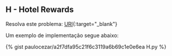 
## H - Hotel Rewards

Resolva este problema:
[URI][uri-2351]{:target="_blank"}



Um exemplo de implementação segue abaixo:

{% gist paulocezar/a2f7dfa95c21f6c3119a6b69c1e0e6ea H.py %}


[uri-2351]:     https://www.urionlinejudge.com.br/judge/pt/problems/view/2351


